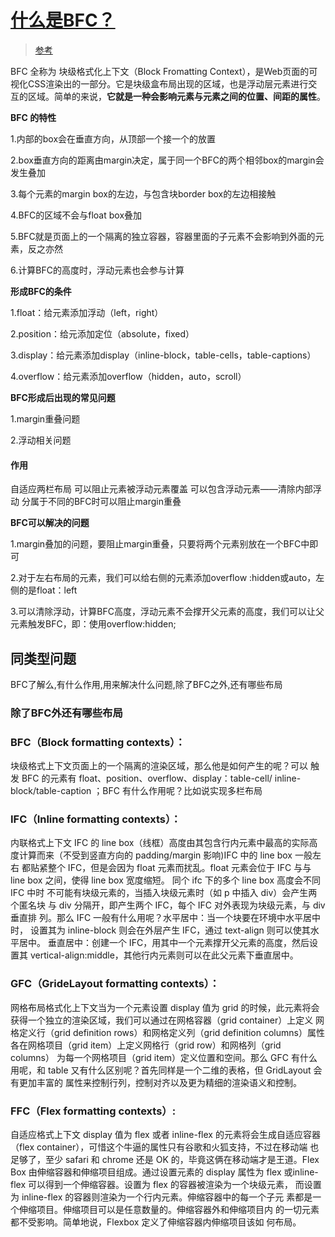 # [**什么是BFC？**](https://developer.mozilla.org/zh-CN/docs/Web/Guide/CSS/Block_formatting_context)

> [参考](https://mp.weixin.qq.com/s?__biz=MzUyNDYxNDAyMg==&mid=2247484371&idx=1&sn=36f7e8e71c8deaea482b0d28a5ffb882&chksm=fa2be33acd5c6a2c8b83729c196a3488ea48f2702c0032b5bde6d371f6cb836e87e48cccd6e7&mpshare=1&scene=1&srcid=&key=c333a3898be7f86f50b0cbf7cd0288e5a6dbd34eb78a4dff9c5033fb550c242d85448e60a686012d5d51e0745a7dc5e07a3d565c1589f48f46c8b8fabf68e2f65ee569f0defaacfd94f7f8090c139713&ascene=14&uin=MTYxNDYxMzg4&devicetype=Windows+10&version=62060833&lang=zh_CN&pass_ticket=jsgDdvHxcrj0G7BrQGjvAnhF6%2FwjUM%2FgqYs21GA3jAc%3D)

BFC 全称为 块级格式化上下文（Block Fromatting Context），是Web页面的可视化CSS渲染出的一部分。它是块级盒布局出现的区域，也是浮动层元素进行交互的区域。简单的来说，**它就是一种会影响元素与元素之间的位置、间距的属性**。

 

**BFC 的特性**

1.内部的box会在垂直方向，从顶部一个接一个的放置

2.box垂直方向的距离由margin决定，属于同一个BFC的两个相邻box的margin会发生叠加

3.每个元素的margin box的左边，与包含块border box的左边相接触

4.BFC的区域不会与float box叠加

5.BFC就是页面上的一个隔离的独立容器，容器里面的子元素不会影响到外面的元素，反之亦然

6.计算BFC的高度时，浮动元素也会参与计算

 

**形成BFC的条件**

1.float：给元素添加浮动（left，right）

2.position：给元添加定位（absolute，fixed）

3.display：给元素添加display（inline-block，table-cells，table-captions）

4.overflow：给元素添加overflow（hidden，auto，scroll）

 

**BFC形成后出现的常见问题**

1.margin重叠问题

2.浮动相关问题



#### 作用

自适应两栏布局
可以阻止元素被浮动元素覆盖
可以包含浮动元素——清除内部浮动
分属于不同的BFC时可以阻止margin重叠

**BFC可以解决的问题**

1.margin叠加的问题，要阻止margin重叠，只要将两个元素别放在一个BFC中即可

2.对于左右布局的元素，我们可以给右侧的元素添加overflow :hidden或auto，左侧的是float：left

3.可以清除浮动，计算BFC高度，浮动元素不会撑开父元素的高度，我们可以让父元素触发BFC，即：使用overflow:hidden;

## 同类型问题

BFC了解么,有什么作用,用来解决什么问题,除了BFC之外,还有哪些布局



### 除了BFC外还有哪些布局

### BFC（Block formatting contexts）：

块级格式上下文页面上的一个隔离的渲染区域，那么他是如何产生的呢？可以 触发 BFC 的元素有 float、position、overflow、display：table-cell/ inline-block/table-caption ；BFC 有什么作用呢？比如说实现多栏布局

### IFC（Inline formatting contexts）：

内联格式上下文 IFC 的 line box（线框）高度由其包含行内元素中最高的实际高 度计算而来（不受到竖直方向的 padding/margin 影响)IFC 中的 line box 一般左右 都贴紧整个 IFC，但是会因为 float 元素而扰乱。float 元素会位于 IFC 与与 line box 之间，使得 line box 宽度缩短。 同个 ifc 下的多个 line box 高度会不同 IFC 中时 不可能有块级元素的，当插入块级元素时（如 p 中插入 div）会产生两个匿名块 与 div 分隔开，即产生两个 IFC，每个 IFC 对外表现为块级元素，与 div 垂直排 列。那么 IFC 一般有什么用呢？水平居中：当一个块要在环境中水平居中时， 设置其为 inline-block 则会在外层产生 IFC，通过 text-align 则可以使其水平居中。 垂直居中：创建一个 IFC，用其中一个元素撑开父元素的高度，然后设置其 vertical-align:middle，其他行内元素则可以在此父元素下垂直居中。

### GFC（GrideLayout formatting contexts）：

网格布局格式化上下文当为一个元素设置 display 值为 grid 的时候，此元素将会 获得一个独立的渲染区域，我们可以通过在网格容器（grid container）上定义 网格定义行（grid definition rows）和网格定义列（grid definition columns）属性 各在网格项目（grid item）上定义网格行（grid row）和网格列（grid columns） 为每一个网格项目（grid item）定义位置和空间。那么 GFC 有什么用呢，和 table 又有什么区别呢？首先同样是一个二维的表格，但 GridLayout 会有更加丰富的 属性来控制行列，控制对齐以及更为精细的渲染语义和控制。

### FFC（Flex formatting contexts）:

自适应格式上下文 display 值为 flex 或者 inline-flex 的元素将会生成自适应容器 （flex container），可惜这个牛逼的属性只有谷歌和火狐支持，不过在移动端 也足够了，至少 safari 和 chrome 还是 OK 的，毕竟这俩在移动端才是王道。Flex Box 由伸缩容器和伸缩项目组成。通过设置元素的 display 属性为 flex 或inline-flex 可以得到一个伸缩容器。设置为 flex 的容器被渲染为一个块级元素， 而设置为 inline-flex 的容器则渲染为一个行内元素。伸缩容器中的每一个子元 素都是一个伸缩项目。伸缩项目可以是任意数量的。伸缩容器外和伸缩项目内 的一切元素都不受影响。简单地说，Flexbox 定义了伸缩容器内伸缩项目该如 何布局。